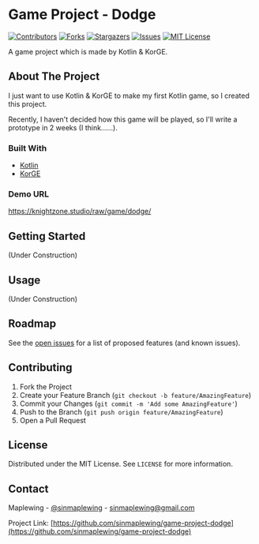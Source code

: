<!-- PROJECT LOGO -->
# Game Project - Dodge 

<!-- PROJECT SHIELDS -->
[![Contributors][contributors-shield]][contributors-url]
[![Forks][forks-shield]][forks-url]
[![Stargazers][stars-shield]][stars-url]
[![Issues][issues-shield]][issues-url]
[![MIT License][license-shield]][license-url]


A game project which is made by Kotlin & KorGE.

<!-- ABOUT THE PROJECT -->
## About The Project

I just want to use Kotlin & KorGE to make my first Kotlin game, so I created this project.

Recently, I haven't decided how this game will be played, so I'll write a prototype in 2 weeks (I think......).

### Built With
* [Kotlin](http://kotlinlang.org/)
* [KorGE](https://github.com/korlibs/korge)

### Demo URL
https://knightzone.studio/raw/game/dodge/

<!-- GETTING STARTED -->
## Getting Started

(Under Construction)

<!--
### Prerequisites

This is an example of how to list things you need to use the software and how to install them.
* npm
```sh
npm install npm@latest -g
```

### Installation

1. Get a free API Key at [https://example.com](https://example.com)
2. Clone the repo
```sh
git clone https://github.com/your_username_/Project-Name.git
```
3. Install NPM packages
```sh
npm install
```
4. Enter your API in `config.js`
```JS
const API_KEY = 'ENTER YOUR API';
```
-->


<!-- USAGE EXAMPLES -->
## Usage

(Under Construction)

<!--
Use this space to show useful examples of how a project can be used. Additional screenshots, code examples and demos work well in this space. You may also link to more resources.

_For more examples, please refer to the [Documentation](https://example.com)_
-->


<!-- ROADMAP -->
## Roadmap

See the [open issues](https://github.com/sinmaplewing/game-project-dodge/issues) for a list of proposed features (and known issues).

<!-- CONTRIBUTING -->
## Contributing

1. Fork the Project
2. Create your Feature Branch (`git checkout -b feature/AmazingFeature`)
3. Commit your Changes (`git commit -m 'Add some AmazingFeature'`)
4. Push to the Branch (`git push origin feature/AmazingFeature`)
5. Open a Pull Request

<!-- LICENSE -->
## License

Distributed under the MIT License. See `LICENSE` for more information.

<!-- CONTACT -->
## Contact

Maplewing - [@sinmaplewing](https://twitter.com/sinmaplewing) - sinmaplewing@gmail.com

Project Link: [https://github.com/sinmaplewing/game-project-dodge](https://github.com/sinmaplewing/game-project-dodge)

<!-- MARKDOWN LINKS & IMAGES -->
<!-- https://www.markdownguide.org/basic-syntax/#reference-style-links -->
[contributors-shield]: https://img.shields.io/github/contributors/sinmaplewing/game-project-dodge
[contributors-url]: https://github.com/sinmaplewing/game-project-dodge/graphs/contributors
[forks-shield]: https://img.shields.io/github/forks/sinmaplewing/game-project-dodge
[forks-url]: https://github.com/sinmaplewing/game-project-dodge/network/members
[stars-shield]: https://img.shields.io/github/stars/sinmaplewing/game-project-dodge
[stars-url]: https://github.com/sinmaplewing/game-project-dodge/stargazers
[issues-shield]: https://img.shields.io/github/issues/sinmaplewing/game-project-dodge
[issues-url]: https://github.com/sinmaplewing/game-project-dodge/issues
[license-shield]: https://img.shields.io/github/license/sinmaplewing/game-project-dodge
[license-url]: https://github.com/sinmaplewing/game-project-dodge/blob/master/LICENSE.txt
